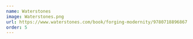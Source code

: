 ```yaml
---
name: Waterstones
image: Waterstones.png
url: https://www.waterstones.com/book/forging-modernity/9780718896867
order: 5
---
```

